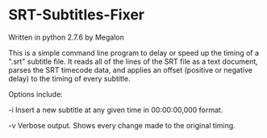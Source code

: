 SRT-Subtitles-Fixer
===================

Written in python 2.7.6 by Megalon

This is a simple command line program to delay or speed up the timing of a ".srt" subtitle file.
It reads all of the lines of the SRT file as a text document, parses the SRT timecode data, and applies
an offset (positive or negative delay) to the timing of every subtitle.

Options include:

-i Insert a new subtitle at any given time in 00:00:00,000 format.

-v Verbose output. Shows every change made to the original timing.
